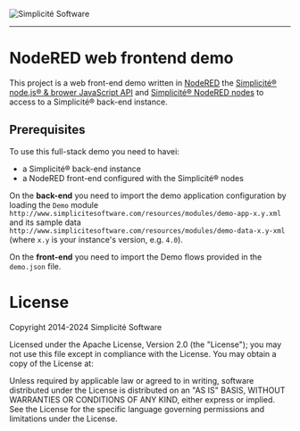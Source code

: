 ![Simplicit&eacute; Software](https://platform.simplicite.io/logos/logo250-grey.png)
***

NodeRED web frontend demo
=========================

This project is a web front-end demo written in [NodeRED](http://nodered.org/)
the [Simplicit&eacute;&reg; node.js&reg; &amp; brower JavaScript API](https://www.npmjs.com/package/simplicite)
and [Simplicit&eacute;&reg; NodeRED nodes](https://www.npmjs.com/package/node-red-contrib-simplicite)
to access to a Simplicit&eacute;&reg; back-end instance.

Prerequisites
-------------

To use this full-stack demo you need to havei:

- a Simplicit&eacute;&reg; back-end instance
- a NodeRED front-end configured with the Simplicit&eacute;&reg; nodes

On the **back-end** you need to import the demo application configuration by loading
the `Demo` module `http://www.simplicitesoftware.com/resources/modules/demo-app-x.y.xml`
and its sample data `http://www.simplicitesoftware.com/resources/modules/demo-data-x.y-xml`
(where `x.y` is your instance's version, e.g. `4.0`).

On the **front-end** you need to import the Demo flows provided in the `demo.json` file.

License
=======

Copyright 2014-2024 Simplicit&eacute; Software

Licensed under the Apache License, Version 2.0 (the "License");
you may not use this file except in compliance with the License.
You may obtain a copy of the License at:

[](http://www.apache.org/licenses/LICENSE-2.0)

Unless required by applicable law or agreed to in writing, software
distributed under the License is distributed on an "AS IS" BASIS,
WITHOUT WARRANTIES OR CONDITIONS OF ANY KIND, either express or implied.
See the License for the specific language governing permissions and
limitations under the License.
